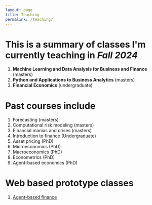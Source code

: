 ```yaml
---
layout: page
title: Teaching 
permalink: /teaching/
---
```






# This is a summary of classes I'm currently teaching in *Fall 2024*

1. **Machine Learning and Data Analysis for Business and Finance**  (masters)
2. **Python and Applications to Business Analytics** (masters)
3. **Financial Economics** (undergraduate)

# Past courses include

1. Forecasting (masters)
2. Computational risk modeling (masters)
3. Financial manias and crises (masters)
4. Introduction to finance (Undergraduate)
5. Asset pricing (PhD)
6. Microeconomics (PhD)
7. Macroeconomics (PhD)
8. Econometrics (PhD)
9. Agent-based economics (PhD)

# Web based prototype classes

1. [Agent-based finance](https://people.brandeis.edu/~blebaron/classes/agentfin)

